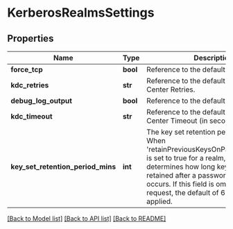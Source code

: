 # KerberosRealmsSettings

## Properties
Name | Type | Description | Notes
------------ | ------------- | ------------- | -------------
**force_tcp** | **bool** | Reference to the default security. | [optional] 
**kdc_retries** | **str** | Reference to the default Key Distribution Center Retries. | 
**debug_log_output** | **bool** | Reference to the default logging. | [optional] 
**kdc_timeout** | **str** | Reference to the default Key Distribution Center Timeout (in seconds). | 
**key_set_retention_period_mins** | **int** | The key set retention period in minutes. When &#39;retainPreviousKeysOnPasswordChange&#39; is set to true for a realm, this setting determines how long keys will be retained after a password change occurs. If this field is omitted in a PUT request, the default of 610 minutes is applied. | [optional] 

[[Back to Model list]](../README.md#documentation-for-models) [[Back to API list]](../README.md#documentation-for-api-endpoints) [[Back to README]](../README.md)



